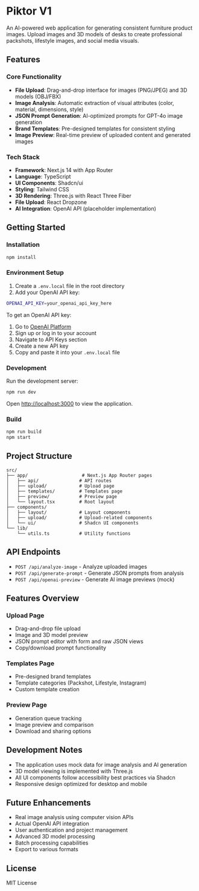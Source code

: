 # Piktor V1

An AI-powered web application for generating consistent furniture product images. Upload images and 3D models of desks to create professional packshots, lifestyle images, and social media visuals.

## Features

### Core Functionality
- **File Upload**: Drag-and-drop interface for images (PNG/JPEG) and 3D models (OBJ/FBX)
- **Image Analysis**: Automatic extraction of visual attributes (color, material, dimensions, style)
- **JSON Prompt Generation**: AI-optimized prompts for GPT-4o image generation
- **Brand Templates**: Pre-designed templates for consistent styling
- **Image Preview**: Real-time preview of uploaded content and generated images

### Tech Stack
- **Framework**: Next.js 14 with App Router
- **Language**: TypeScript
- **UI Components**: Shadcn/ui
- **Styling**: Tailwind CSS
- **3D Rendering**: Three.js with React Three Fiber
- **File Upload**: React Dropzone
- **AI Integration**: OpenAI API (placeholder implementation)

## Getting Started

### Installation

```bash
npm install
```

### Environment Setup

1. Create a `.env.local` file in the root directory
2. Add your OpenAI API key:

```bash
OPENAI_API_KEY=your_openai_api_key_here
```

To get an OpenAI API key:
1. Go to [OpenAI Platform](https://platform.openai.com/)
2. Sign up or log in to your account
3. Navigate to API Keys section
4. Create a new API key
5. Copy and paste it into your `.env.local` file

### Development

Run the development server:

```bash
npm run dev
```

Open [http://localhost:3000](http://localhost:3000) to view the application.

### Build

```bash
npm run build
npm start
```

## Project Structure

```
src/
├── app/                    # Next.js App Router pages
│   ├── api/               # API routes
│   ├── upload/            # Upload page
│   ├── templates/         # Templates page
│   ├── preview/           # Preview page
│   └── layout.tsx         # Root layout
├── components/
│   ├── layout/            # Layout components
│   ├── upload/            # Upload-related components
│   └── ui/                # Shadcn UI components
└── lib/
    └── utils.ts           # Utility functions
```

## API Endpoints

- `POST /api/analyze-image` - Analyze uploaded images
- `POST /api/generate-prompt` - Generate JSON prompts from analysis
- `POST /api/openai-preview` - Generate AI image previews (mock)

## Features Overview

### Upload Page
- Drag-and-drop file upload
- Image and 3D model preview
- JSON prompt editor with form and raw JSON views
- Copy/download prompt functionality

### Templates Page
- Pre-designed brand templates
- Template categories (Packshot, Lifestyle, Instagram)
- Custom template creation

### Preview Page
- Generation queue tracking
- Image preview and comparison
- Download and sharing options

## Development Notes

- The application uses mock data for image analysis and AI generation
- 3D model viewing is implemented with Three.js
- All UI components follow accessibility best practices via Shadcn
- Responsive design optimized for desktop and mobile

## Future Enhancements

- Real image analysis using computer vision APIs
- Actual OpenAI API integration
- User authentication and project management
- Advanced 3D model processing
- Batch processing capabilities
- Export to various formats

## License

MIT License